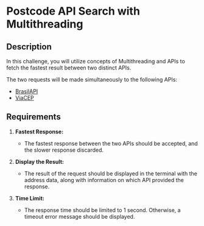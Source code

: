 # Postcode API Search with Multithreading

## Description

In this challenge, you will utilize concepts of Multithreading and APIs to fetch the fastest result between two distinct APIs.

The two requests will be made simultaneously to the following APIs:

- [BrasilAPI](https://brasilapi.com.br/docs#tag/CEP/paths/~1cep~1v1~1{cep}/get)
- [ViaCEP](http://viacep.com.br/)

## Requirements

1. **Fastest Response:**

   - The fastest response between the two APIs should be accepted, and the slower response discarded.

2. **Display the Result:**

   - The result of the request should be displayed in the terminal with the address data, along with information on which API provided the response.

3. **Time Limit:**
   - The response time should be limited to 1 second. Otherwise, a timeout error message should be displayed.
